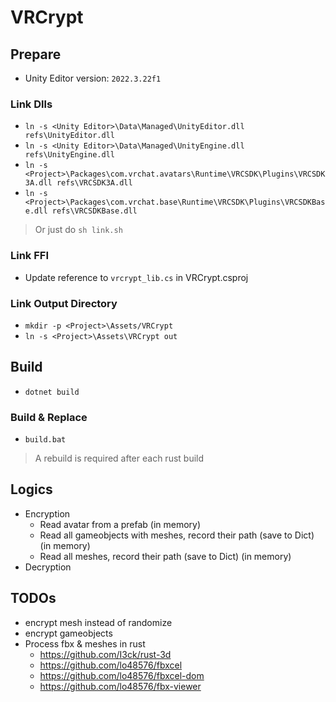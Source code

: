 # VRCrypt

## Prepare

- Unity Editor version: `2022.3.22f1`

### Link Dlls

- `ln -s <Unity Editor>\Data\Managed\UnityEditor.dll refs\UnityEditor.dll`
- `ln -s <Unity Editor>\Data\Managed\UnityEngine.dll refs\UnityEngine.dll`
- `ln -s <Project>\Packages\com.vrchat.avatars\Runtime\VRCSDK\Plugins\VRCSDK3A.dll refs\VRCSDK3A.dll`
- `ln -s <Project>\Packages\com.vrchat.base\Runtime\VRCSDK\Plugins\VRCSDKBase.dll refs\VRCSDKBase.dll`

> Or just do `sh link.sh`

### Link FFI

- Update reference to `vrcrypt_lib.cs` in VRCrypt.csproj

### Link Output Directory

- `mkdir -p <Project>\Assets/VRCrypt`
- `ln -s <Project>\Assets\VRCrypt out`

## Build

- `dotnet build`

### Build & Replace

- `build.bat`

> A rebuild is required after each rust build

## Logics

- Encryption
  - Read avatar from a prefab (in memory)
  - Read all gameobjects with meshes, record their path (save to Dict) (in memory)
  - Read all meshes, record their path (save to Dict) (in memory)
- Decryption

## TODOs

- encrypt mesh instead of randomize
- encrypt gameobjects
- Process fbx & meshes in rust
  - https://github.com/I3ck/rust-3d
  - https://github.com/lo48576/fbxcel
  - https://github.com/lo48576/fbxcel-dom
  - https://github.com/lo48576/fbx-viewer
